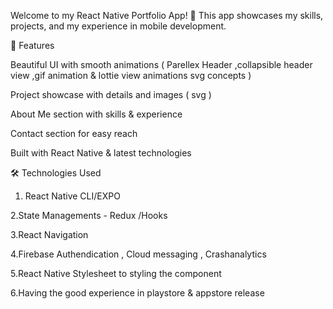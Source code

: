 Welcome to my React Native Portfolio App! 🚀 This app showcases my skills, projects, and my experience in mobile development.

📌 Features

Beautiful UI with smooth animations ( Parellex Header ,collapsible header view ,gif animation & lottie view animations svg concepts )

Project showcase with details and images ( svg )

About Me section with skills & experience

Contact section for easy reach 

Built with React Native & latest technologies

🛠️ Technologies Used


1. React Native CLI/EXPO
   
2.State Managements - Redux /Hooks 

3.React Navigation

4.Firebase Authendication , Cloud messaging , Crashanalytics 

5.React Native Stylesheet to styling the component

6.Having the good experience in playstore & appstore release



